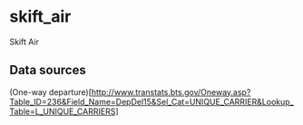 skift_air
=========

Skift Air


## Data sources
 
(One-way departure)[http://www.transtats.bts.gov/Oneway.asp?Table_ID=236&Field_Name=DepDel15&Sel_Cat=UNIQUE_CARRIER&Lookup_Table=L_UNIQUE_CARRIERS]


